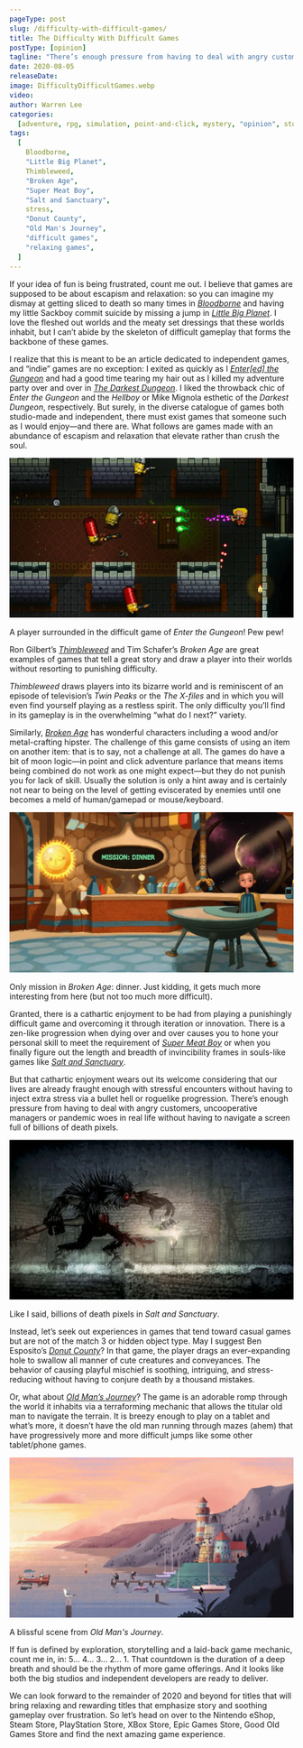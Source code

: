 ```yaml
---
pageType: post
slug: /difficulty-with-difficult-games/
title: The Difficulty With Difficult Games
postType: [opinion]
tagline: "There’s enough pressure from having to deal with angry customers, uncooperative managers or pandemic woes in real life without having to navigate a screen full of billions of death pixels."
date: 2020-08-05
releaseDate:
image: DifficultyDifficultGames.webp
video:
author: Warren Lee
categories:
  [adventure, rpg, simulation, point-and-click, mystery, "opinion", story]
tags:
  [
    Bloodborne,
    "Little Big Planet",
    Thimbleweed,
    "Broken Age",
    "Super Meat Boy",
    "Salt and Sanctuary",
    stress,
    "Donut County",
    "Old Man's Journey",
    "difficult games",
    "relaxing games",
  ]
---
```


If your idea of fun is being frustrated, count me out. I believe that games are supposed to be about escapism and relaxation: so you can imagine my dismay at getting sliced to death so many times in [_Bloodborne_](https://twitter.com/bloodbornegame) and having my little Sackboy commit suicide by missing a jump in [_Little Big Planet_](https://littlebigplanet.playstation.com/). I love the fleshed out worlds and the meaty set dressings that these worlds inhabit, but I can’t abide by the skeleton of difficult gameplay that forms the backbone of these games.

I realize that this is meant to be an article dedicated to independent games, and “indie” games are no exception: I exited as quickly as I [_Enter[ed] the Gungeon_](https://dodgeroll.com/gungeon/) and had a good time tearing my hair out as I killed my adventure party over and over in [_The Darkest Dungeon_](https://www.darkestdungeon.com/). I liked the throwback chic of _Enter the Gungeon_ and the _Hellboy_ or Mike Mignola esthetic of the _Darkest Dungeon_, respectively. But surely, in the diverse catalogue of games both studio-made and independent, there must exist games that someone such as I would enjoy—and there are. What follows are games made with an abundance of escapism and relaxation that elevate rather than crush the soul.

![Facing multiple enemies at once in the Gungeon][image1]

<figcaption>A player surrounded in the difficult game of <em class='game-title'>Enter the Gungeon</em>! Pew pew!</figcaption>

Ron Gilbert’s [_Thimbleweed_](https://thimbleweedpark.com/) and Tim Schafer’s _Broken Age_ are great examples of games that tell a great story and draw a player into their worlds without resorting to punishing difficulty.

_Thimbleweed_ draws players into its bizarre world and is reminiscent of an episode of television’s _Twin Peaks_ or the _The_ _X-files_ and in which you will even find yourself playing as a restless spirit. The only difficulty you’ll find in its gameplay is in the overwhelming “what do I next?” variety.

Similarly, [_Broken Age_](http://www.brokenagegame.com/) has wonderful characters including a wood and/or metal-crafting hipster. The challenge of this game consists of using an item on another item: that is to say, not a challenge at all. The games do have a bit of moon logic—in point and click adventure parlance that means items being combined do not work as one might expect—but they do not punish you for lack of skill. Usually the solution is only a hint away and is certainly not near to being on the level of getting eviscerated by enemies until one becomes a meld of human/gamepad or mouse/keyboard.

![Boy sits at table and screen in front says "MISSION: DINNER"][image3]

<figcaption>Only mission in <em class='game-title'>Broken Age</em>: dinner. Just kidding, it gets much more interesting from here (but not too much more difficult).</figcaption>

Granted, there is a cathartic enjoyment to be had from playing a punishingly difficult game and overcoming it through iteration or innovation. There is a zen-like progression when dying over and over causes you to hone your personal skill to meet the requirement of [_Super Meat Boy_](http://supermeatboy.com/) or when you finally figure out the length and breadth of invincibility frames in souls-like games like [_Salt and Sanctuary_](https://ska-studios.com/games/salt-and-sanctuary/).

But that cathartic enjoyment wears out its welcome considering that our lives are already fraught enough with stressful encounters without having to inject extra stress via a bullet hell or roguelike progression. There’s enough pressure from having to deal with angry customers, uncooperative managers or pandemic woes in real life without having to navigate a screen full of billions of death pixels.

![A dark, gory image of a monster][image4]

<figcaption>Like I said, billions of death pixels in <em class='game-title'>Salt and Sanctuary</em>.</figcaption>

Instead, let’s seek out experiences in games that tend toward casual games but are not of the match 3 or hidden object type. May I suggest Ben Esposito’s [_Donut County_](http://donutcounty.com/)? In that game, the player drags an ever-expanding hole to swallow all manner of cute creatures and conveyances. The behavior of causing playful mischief is soothing, intriguing, and stress-reducing without having to conjure death by a thousand mistakes.

Or, what about [_Old Man’s Journey_](https://colludia.com/terraforming-landscapes-old-mans-journey/)? The game is an adorable romp through the world it inhabits via a terraforming mechanic that allows the titular old man to navigate the terrain. It is breezy enough to play on a tablet and what’s more, it doesn’t have the old man running through mazes (ahem) that have progressively more and more difficult jumps like some other tablet/phone games.

![Blissful, relaxing image of the seaside from Old Man's Journey][image5]

<figcaption>A blissful scene from <em class='game-title'>Old Man's Journey</em>.</figcaption>

If fun is defined by exploration, storytelling and a laid-back game mechanic, count me in, in: 5... 4... 3... 2... 1. That countdown is the duration of a deep breath and should be the rhythm of more game offerings. And it looks like both the big studios and independent developers are ready to deliver.

We can look forward to the remainder of 2020 and beyond for titles that will bring relaxing and rewarding titles that emphasize story and soothing gameplay over frustration. So let’s head on over to the Nintendo eShop, Steam Store, PlayStation Store, XBox Store, Epic Games Store, Good Old Games Store and find the next amazing game experience.

[image1]: ../../../images/post/difficultydifficultgames/DifficultyDifficultGames1.webp
[image3]: ../../../images/post/difficultydifficultgames/DifficultyDifficultGames3.webp
[image4]: ../../../images/post/difficultydifficultgames/DifficultyDifficultGames4.webp
[image5]: ../../../images/post/difficultydifficultgames/DifficultyDifficultGames5.webp
